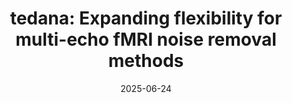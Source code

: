 ---
title: "tedana: Expanding flexibility for multi-echo fMRI noise removal methods"
project_id: multi_echo
date: 2025-06-24
conference_id: "OHBM_2025"
presenters:
   - daniel_handwerker
   - peter_bandettini
   - javier_gonzalez-castillo
   - marly_rubin
summary: "<p>Poster #1527</p>"
file: /assets/presentations/tedana_poster_OHBM2025_printed.pdf
filename: tedana_poster_OHBM2025_printed.pdf
layout: presentation
---
